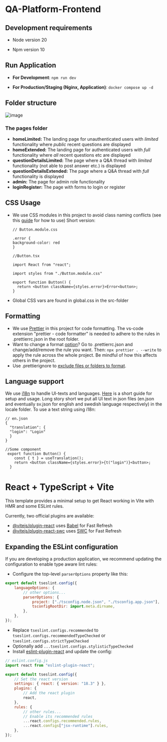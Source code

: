 # QA-Platform-Frontend

## Development requirements

- Node version 20

- Npm version 10

## Run Application

- **For Development**: `npm run dev`

- **For Production/Staging (Nginx, Application)**: `docker compose up -d`

## Folder structure

![image](https://github.com/user-attachments/assets/c6dc793b-ea0a-4ac1-9c98-b2b41e1ace87)

### The pages folder

- **homeLimited:** The landing page for unauthenticated users with _limited_ functionality where _public_ recent questions are displayed
- **homeExtended:** The landing page for authenticated users with _full_ functionality where _all_ recent questions etc are displayed
- **questionDetailsLimited:** The page where a Q&A thread with _limited_ functionality (not able to post answer etc.) is displayed
- **questionDetailsExtended:** The page where a Q&A thread with _full_ functionality is displayed
- **admin:** The page for admin role functionality
- **loginRegister:** The page with forms to login or register

## CSS Usage

- We use CSS modules in this project to avoid class naming conflicts (see this [guide](https://medium.com/@ralph1786/using-css-modules-in-react-app-c2079eadbb87) for how to use) Short version:

    ```
    // Button.module.css

    .error {
    background-color: red
    }
    ```

    ```
    //Button.tsx

    import React from "react";

    import styles from "./Button.module.css"

    export function Button() {
      return <button className={styles.error}>Error<button>;
    }
    ```

- Global CSS vars are found in global.css in the src-folder

## Formatting

- We use [Prettier](https://prettier.io/) in this project for code formatting. The vs-code extension "prettier - code formatter" is needed to adhere to the rules in .prettierrc.json in the root folder.
- Want to change a format [option](https://prettier.io/docs/en/options)? Go to .prettierrc.json and change/add/remove the rule you want. Then: `npx prettier . --write` to apply the rule across the whole project. Be mindful of how this affects others in the project.
- Use .prettierignore to [exclude files or folders to format](https://prettier.io/docs/en/ignore).

## Language support

We use [i18n](https://react.i18next.com/) to handle UI-texts and languages. [Here](https://medium.com/@devpedrodias/how-to-use-i18n-in-your-react-app-1f26deb2a3d8) is a short guide for setup and usage. Long story short we put all UI text in json files (en.json and eventually sv.json for english and swedish language respectively) in the locale folder. To use a text string using i18n:

```
// en.json
{
  "translation": {
  "login": "Login"
  }
}
```

```
//Some component
 export function Button() {
    const { t } = useTranslation();
    return <button className={styles.error}>{t("login")}<button>;
  }
```

# React + TypeScript + Vite

This template provides a minimal setup to get React working in Vite with HMR and some ESLint rules.

Currently, two official plugins are available:

- [@vitejs/plugin-react](https://github.com/vitejs/vite-plugin-react/blob/main/packages/plugin-react/README.md) uses [Babel](https://babeljs.io/) for Fast Refresh
- [@vitejs/plugin-react-swc](https://github.com/vitejs/vite-plugin-react-swc) uses [SWC](https://swc.rs/) for Fast Refresh

## Expanding the ESLint configuration

If you are developing a production application, we recommend updating the configuration to enable type aware lint rules:

- Configure the top-level `parserOptions` property like this:

```js
export default tseslint.config({
    languageOptions: {
        // other options...
        parserOptions: {
            project: ["./tsconfig.node.json", "./tsconfig.app.json"],
            tsconfigRootDir: import.meta.dirname,
        },
    },
});
```

- Replace `tseslint.configs.recommended` to `tseslint.configs.recommendedTypeChecked` or `tseslint.configs.strictTypeChecked`
- Optionally add `...tseslint.configs.stylisticTypeChecked`
- Install [eslint-plugin-react](https://github.com/jsx-eslint/eslint-plugin-react) and update the config:

```js
// eslint.config.js
import react from "eslint-plugin-react";

export default tseslint.config({
    // Set the react version
    settings: { react: { version: "18.3" } },
    plugins: {
        // Add the react plugin
        react,
    },
    rules: {
        // other rules...
        // Enable its recommended rules
        ...react.configs.recommended.rules,
        ...react.configs["jsx-runtime"].rules,
    },
});
```
